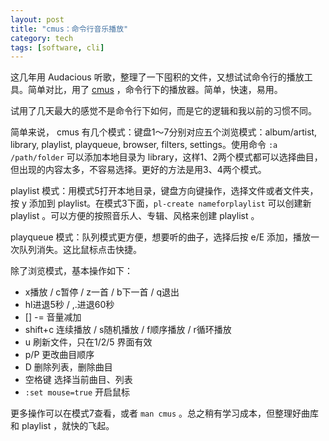 ```yaml
---
layout: post
title: "cmus：命令行音乐播放"
category: tech
tags: [software, cli]
---
```


这几年用 Audacious 听歌，整理了一下囤积的文件，又想试试命令行的播放工具。简单对比，用了 [cmus](https://cmus.github.io/) ，命令行下的播放器。简单，快速，易用。

试用了几天最大的感觉不是命令行下如何，而是它的逻辑和我以前的习惯不同。

简单来说， cmus 有几个模式：键盘1～7分别对应五个浏览模式：album/artist, library, playlist, playqueue, browser, filters, settings。使用命令 `:a /path/folder` 可以添加本地目录为 library，这样1、2两个模式都可以选择曲目，但出现的内容太多，不容易选择。更好的方法是用3、4两个模式。

playlist 模式：用模式5打开本地目录，键盘方向键操作，选择文件或者文件夹，按 y 添加到 playlist。在模式3下面，`pl-create nameforplaylist` 可以创建新 playlist 。可以方便的按照音乐人、专辑、风格来创建 playlist 。

playqueue 模式：队列模式更方便，想要听的曲子，选择后按 e/E 添加，播放一次队列消失。这比鼠标点击快捷。

除了浏览模式，基本操作如下：

- x播放 / c暂停 / z一首 / b下一首 / q退出
- hl进退5秒 / ,.进退60秒
- [] -= 音量减加
- shift+c 连续播放 / s随机播放 / f顺序播放 / r循环播放
- u 刷新文件，只在1/2/5 界面有效
- p/P 更改曲目顺序
- D 删除列表，删除曲目
- 空格键 选择当前曲目、列表
- `:set mouse=true` 开启鼠标

更多操作可以在模式7查看，或者 `man cmus` 。总之稍有学习成本，但整理好曲库和 playlist ，就快的飞起。

